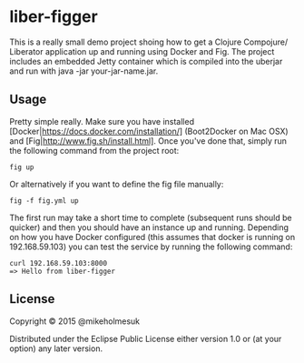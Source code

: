 # liber-figger

This is a really small demo project shoing how to get a Clojure Compojure/ Liberator application up and running using Docker and Fig. The project includes an embedded Jetty container which is compiled into the uberjar and run with java -jar your-jar-name.jar.

## Usage

Pretty simple really. Make sure you have installed [Docker|https://docs.docker.com/installation/] (Boot2Docker on Mac OSX) and [Fig|http://www.fig.sh/install.html]. Once you've done that, simply run the following command from the project root:

	fig up

Or alternatively if you want to define the fig file manually:

	fig -f fig.yml up

The first run may take a short time to complete (subsequent runs should be quicker) and then you should have an instance up and running. Depending on how you have Docker configured (this assumes that docker is running on 192.168.59.103) you can test the service by running the following command:

	curl 192.168.59.103:8000
	=> Hello from liber-figger


## License

Copyright © 2015 @mikeholmesuk

Distributed under the Eclipse Public License either version 1.0 or (at
your option) any later version.
